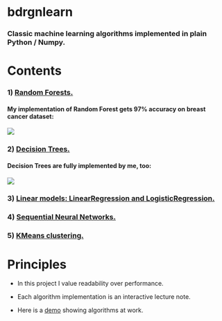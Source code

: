 # bdrgnlearn

### Classic machine learning algorithms implemented in plain Python / Numpy. 

# Contents

### 1) [Random Forests.](bdrgnlearn/ensemble.py) 

#### My implementation of Random Forest gets 97% accuracy on breast cancer dataset:
![](demo.gif)

### 2) [Decision Trees.](bdrgnlearn/tree.py)

#### Decision Trees are fully implemented by me, too:
![](decision_tree_demo.gif)

### 3) [Linear models: LinearRegression and LogisticRegression.](bdrgnlearn/linear_model.py)
### 4) [Sequential Neural Networks.](bdrgnlearn/neural.py) 
### 5) [KMeans clustering.](bdrgnlearn/cluster.py)

# Principles

* In this project I value readability over performance. 

* Each algorithm implementation is an interactive lecture note. 

* Here is a [demo](https://nbviewer.jupyter.org/github/bdrgn/bdrgnlearn/blob/master/DEMO.ipynb) showing algorithms at work.
